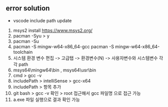 ## error solution

* vscode include path update

1. msys2 install
https://www.msys2.org/
2. pacman -Syu > y
3. pacman -Su
4. pacman -S mingw-w64-x86_64-gcc
   pacman -S mingw-w64-x86_64-toolchain
5. 시스템 환경 변수 편집 -> 고급탭 -> 환경변수(N) -> 사용자변수와 시스템변수 각각 path
6. msys64\mingw64\bin , msys64\usr\bin
7. cmd > gcc -v
8. includePath > intelliSense > gcc-x64
9. includePath > 항목 추가
10. git bash > gcc -v 확인 > root 접근해서 gcc 파일명 으로 접근 가능
11. a.exe 파일 실행으로 결과 확인 가능
